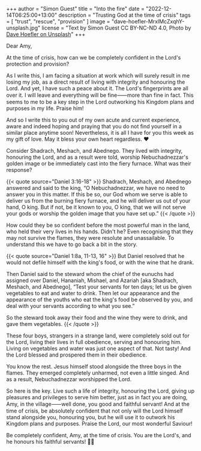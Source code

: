 +++
author = "Simon Guest"
title = "Into the fire"
date = "2022-12-14T06:25:00+13:00"
description = "Trusting God at the time of crisis"
tags = [ "trust", "rescue", "provision" ]
image = "dave-hoefler-MrxlMcZxqhY-unsplash.jpg"
license = "Text by Simon Guest CC BY-NC-ND 4.0, Photo by [Dave Hoefler on Unsplash](https://unsplash.com/photos/MrxlMcZxqhY)"
+++

Dear Amy,

At the time of crisis, how can we be completely confident in the Lord's protection and provision?

As I write this, I am facing a situation at work which will surely result in me losing my job, as a direct result of living with integrity and honouring the Lord. And yet, I have such a peace about it. The Lord's fingerprints are all over it. I will leave and everything will be fine⸺more than fine in fact. This seems to me to be a key step in the Lord outworking his Kingdom plans and purposes in my life. Praise him!

And so I write this to you out of my own acute and current experience, aware and indeed hoping and praying that you do not find yourself in a similar place anytime soon! Nevertheless, it is all I have for you this week as my gift of love. May it bless your own heart regardless. ❤️

Consider Shadrach, Meshach, and Abednego. They lived with integrity, honouring the Lord, and as a result were told, worship Nebuchadnezzar's golden image or be immediately cast into the fiery furnace. What was their response?

{{< quote source="Daniel 3:16-18" >}}
Shadrach, Meshach, and Abednego answered and said to the king, “O Nebuchadnezzar, we have no need to answer you in this matter. If this be so, our God whom we serve is able to deliver us from the burning fiery furnace, and he will deliver us out of your hand, O king. But if not, be it known to you, O king, that we will not serve your gods or worship the golden image that you have set up.”
{{< /quote >}}

How could they be so confident before the most powerful man in the land, who held their very lives in his hands. Didn't he? Even recognising that they may not survive the flames, they were resolute and unassailable. To understand this we have to go back a bit in the story.

{{< quote source="Daniel 1:8a, 11-13, 16" >}}
But Daniel resolved that he would not defile himself with the king's food, or with the wine that he drank.

Then Daniel said to the steward whom the chief of the eunuchs had assigned over Daniel, Hananiah, Mishael, and Azariah [aka Shadrach, Meshach, and Abednego], “Test your servants for ten days; let us be given vegetables to eat and water to drink. Then let our appearance and the appearance of the youths who eat the king's food be observed by you, and deal with your servants according to what you see.”

So the steward took away their food and the wine they were to drink, and gave them vegetables.
{{< /quote >}}

These four boys, strangers in a strange land, were completely sold out for the Lord, living their lives in full obedience, serving and honouring him. Living on vegetables and water was just one aspect of that. Not tasty! And the Lord blessed and prospered them in their obedience.

You know the rest. Jesus himself stood alongside the three boys in the flames. They emerged completely unharmed, not even a little singed. And as a result, Nebuchadnezzar worshipped the Lord.

So here is the key. Live such a life of integrity, honouring the Lord, giving up pleasures and privileges to serve him better, just as in fact you are doing, Amy, in the village⸺well done, you good and faithful servant! And at the time of crisis, be absolutely confident that not only will the Lord himself stand alongside you, honouring you, but he will use it to outwork his Kingdom plans and purposes. Praise the Lord, our most wonderful Saviour!

Be completely confident, Amy, at the time of crisis. You are the Lord's, and he honours his faithful servants! 🙏🙌
